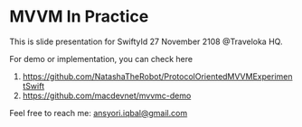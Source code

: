 # MVVM In Practice

This is slide presentation for SwiftyId 27 November 2108 @Traveloka HQ.

For demo or implementation, you can check here
1. https://github.com/NatashaTheRobot/ProtocolOrientedMVVMExperimentSwift
2. https://github.com/macdevnet/mvvmc-demo

Feel free to reach me: ansyori.iqbal@gmail.com
